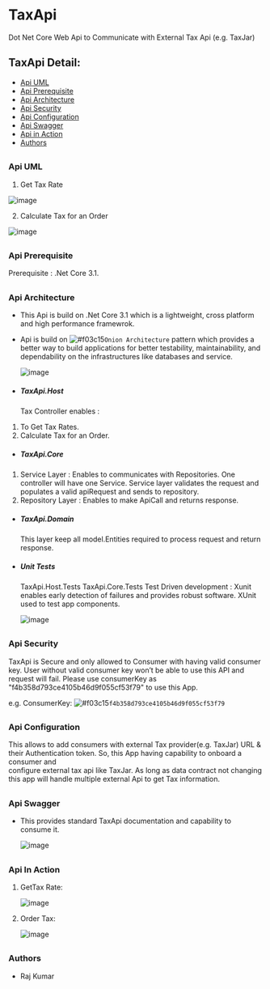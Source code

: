 # TaxApi
Dot Net Core Web Api to Communicate with External Tax Api (e.g. TaxJar)

## TaxApi Detail:

* [Api UML](#api-uml-field) 
* [Api Prerequisite](#api-dependency-field) 
* [Api Architecture](#api-arc-field) 
* [Api Security](#api-security-field) 
* [Api Configuration](#api-config-field) 
* [Api Swagger](#api-swagger-field) 
* [Api in Action](#api-action-field) 
* [Authors](#api-authors-field) 

## <h3 id="api-uml-field">Api UML</h3>

1. Get Tax Rate

  ![image](https://user-images.githubusercontent.com/1794465/115158841-34509b80-a05e-11eb-9326-f15cd2027ef0.png)

2. Calculate Tax for an Order

  ![image](https://user-images.githubusercontent.com/1794465/115158852-43374e00-a05e-11eb-8a52-313ea953b659.png)


## <h3 id="api-dependency-field">Api Prerequisite</h3> 

Prerequisite : .Net Core 3.1. 


## <h3 id="api-arc-field">Api Architecture</h3>  

- This Api is build on .Net Core 3.1 which is a lightweight, cross platform and high performance framewrok. 
- Api is build on ![#f03c15](https://via.placeholder.com/15/f03c15/000000?text=+)`Onion Architecture` pattern which provides a better way to build applications for better testability, maintainability, and dependability on the infrastructures like databases and service.

  ![image](https://user-images.githubusercontent.com/1794465/115149600-e07c8d00-a032-11eb-9852-5e3b5b717239.png)

* <h5 id="api-arc-field">TaxApi.Host</h5>
  Tax Controller enables :
1. To Get Tax Rates.
2. Calculate Tax for an Order.

* <h5 id="api-arc-field">TaxApi.Core</h5>
1. Service Layer : Enables to communicates with Repositories. One controller will have one Service. Service layer validates the request and populates a valid 
                  apiRequest and sends to repository.
2. Repository Layer : Enables to make ApiCall and returns response.

* <h5 id="api-arc-field">TaxApi.Domain</h5>   
     This layer keep all model.Entities required to process request and return response.

* <h5 id="api-arc-field">Unit Tests</h5>
     TaxApi.Host.Tests 
     TaxApi.Core.Tests           
     Test Driven development : Xunit enables early detection of failures and provides robust software. XUnit used to test app components.
          
    ![image](https://user-images.githubusercontent.com/1794465/115159047-349d6680-a05f-11eb-9689-d6f50b4f2914.png)


## <h3 id="api-security-field">Api Security</h3>
   TaxApi is Secure and only allowed to Consumer with having valid consumer key. User without valid consumer key won’t be able to use this API and request will fail.
   Please use consumerKey as "f4b358d793ce4105b46d9f055cf53f79" to use this App. 
  
   e.g. ConsumerKey: ![#f03c15](https://via.placeholder.com/15/f03c15/000000?text=+)`f4b358d793ce4105b46d9f055cf53f79`

## <h3 id="api-config-field">Api Configuration</h3>
   This allows to add consumers with external Tax provider(e.g. TaxJar) URL & their Authentication token. So, this App having capability to onboard a consumer and     
   configure external tax api like TaxJar. As long as data contract not changing this app will handle multiple external Api to get Tax information.
 
## <h3 id="api-swagger-field">Api Swagger</h3>
   - This provides standard TaxApi documentation and capability to consume it.
          
     ![image](https://user-images.githubusercontent.com/1794465/115150554-dfe5f580-a036-11eb-9443-c3da4e220963.png)

## <h3 id="api-action-field">Api In Action</h3>
   
 1. GetTax Rate:
   
    ![image](https://user-images.githubusercontent.com/1794465/115155595-bc2ea980-a04e-11eb-8414-cb89e7184edd.png)
   
 2. Order Tax:
    
    ![image](https://user-images.githubusercontent.com/1794465/115151201-d5792b00-a039-11eb-883f-0d183aebf069.png)

## <h3 id="api-authors-field">Authors</h3> 
- Raj Kumar
